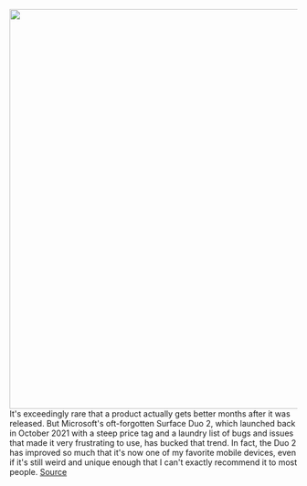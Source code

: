 <img src='https://cdn.vox-cdn.com/thumbor/sR5IGgnBZQ5BGr3aMUOSl-Bcsz4=/0x0:2040x1360/1200x675/filters:focal(857x517:1183x843)/cdn.vox-cdn.com/uploads/chorus_image/image/70990830/dseifert_220616_5301_0001.0.jpg' width='700px' /><br/>
It's exceedingly rare that a product actually gets better months after it was released. But Microsoft's oft-forgotten Surface Duo 2, which launched back in October 2021 with a steep price tag and a laundry list of bugs and issues that made it very frustrating to use, has bucked that trend. In fact, the Duo 2 has improved so much that it's now one of my favorite mobile devices, even if it's still weird and unique enough that I can't exactly recommend it to most people.
<a href='https://www.theverge.com/23171638/microsoft-surface-duo-2-dual-screen-revisit-updates-price'> Source <a/>